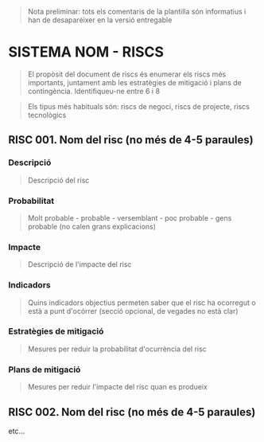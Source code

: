> Nota preliminar: tots els comentaris de la plantilla són informatius i han de desaparéixer en la versió entregable

# SISTEMA NOM - RISCS #


> El propòsit del document de riscs és enumerar els riscs més importants, juntament amb les estratègies de mitigació i plans de contingència. Identifiqueu-ne entre 6 i 8

> Els tipus més habituals són: riscs de negoci, riscs de projecte, riscs tecnològics


## RISC 001. Nom del risc (no més de 4-5 paraules) ##

### Descripció ###

> Descripció del risc

### Probabilitat ###

> Molt probable - probable - versemblant - poc probable - gens probable (no calen grans explicacions)
 
### Impacte ###

> Descripció de l'impacte del risc
 
### Indicadors ###

> Quins indicadors objectius permeten saber que el risc ha ocorregut o està a punt d'ocórrer (secció opcional, de vegades no està clar)
 
### Estratègies de mitigació ###

> Mesures per reduir la probabilitat d'ocurrència del risc
 
### Plans de mitigació ###

> Mesures per reduir l'impacte del risc quan es produeix

## RISC 002. Nom del risc (no més de 4-5 paraules) ##

etc...
